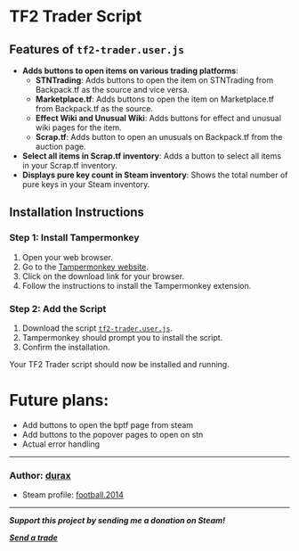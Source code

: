 # TF2 Trader Script

## Features of `tf2-trader.user.js`
- **Adds buttons to open items on various trading platforms**:
  - **STNTrading**: Adds buttons to open the item on STNTrading from Backpack.tf as the source and vice versa.
  - **Marketplace.tf**: Adds buttons to open the item on Marketplace.tf from Backpack.tf as the source.
  - **Effect Wiki and Unusual Wiki**: Adds buttons for effect and unusual wiki pages for the item.
  - **Scrap.tf**: Adds button to open an unusuals on Backpack.tf from the auction page.
- **Select all items in Scrap.tf inventory**: Adds a button to select all items in your Scrap.tf inventory.
- **Displays pure key count in Steam inventory**: Shows the total number of pure keys in your Steam inventory.

## Installation Instructions

### Step 1: Install Tampermonkey
1. Open your web browser.
2. Go to the [Tampermonkey website](https://www.tampermonkey.net/).
3. Click on the download link for your browser.
4. Follow the instructions to install the Tampermonkey extension.

### Step 2: Add the Script
1. Download the script [`tf2-trader.user.js`](tf2-trader.user.js?raw=true).
2. Tampermonkey should prompt you to install the script.
3. Confirm the installation.

Your TF2 Trader script should now be installed and running.

# Future plans:
- Add buttons to open the bptf page from steam
- Add buttons to the popover pages to open on stn
- Actual error handling
---

### Author: [durax](https://github.com/durax-0xf)
- Steam profile: [football.2014](https://steamcommunity.com/id/evangelions/)

---

**_Support this project by sending me a donation on Steam!_**

**_[Send a trade](https://steamcommunity.com/tradeoffer/new/?partner=854218963&token=Eziro5LQ)_**

